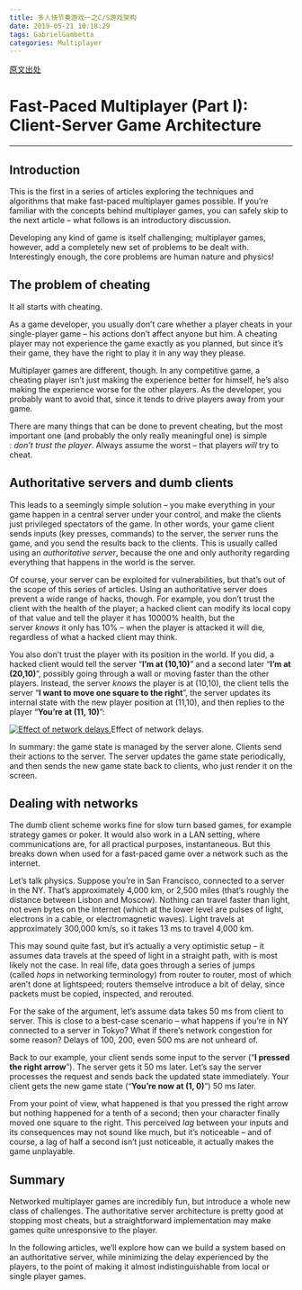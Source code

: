 ```yaml
---
title: 多人快节奏游戏一之C/S游戏架构
date: 2019-05-21 10:18:29
tags: GabrielGambetta
categories: Multiplayer
---
```

[原文出处](http://www.gabrielgambetta.com/client-server-game-architecture.html)

# Fast-Paced Multiplayer (Part I): Client-Server Game Architecture

* * *

## Introduction

This is the first in a series of articles exploring the techniques and algorithms that make fast-paced multiplayer games possible. If you’re familiar with the concepts behind multiplayer games, you can safely skip to the next article – what follows is an introductory discussion.

Developing any kind of game is itself challenging; multiplayer games, however, add a completely new set of problems to be dealt with. Interestingly enough, the core problems are human nature and physics!

## The problem of cheating

It all starts with cheating.

As a game developer, you usually don’t care whether a player cheats in your single-player game – his actions don’t affect anyone but him. A cheating player may not experience the game exactly as you planned, but since it’s their game, they have the right to play it in any way they please.

Multiplayer games are different, though. In any competitive game, a cheating player isn’t just making the experience better for himself, he’s also making the experience worse for the other players. As the developer, you probably want to avoid that, since it tends to drive players away from your game.

There are many things that can be done to prevent cheating, but the most important one (and probably the only really meaningful one) is simple : _don’t trust the player_. Always assume the worst – that players _will_ try to cheat.

<!-- more -->

## Authoritative servers and dumb clients

This leads to a seemingly simple solution – you make everything in your game happen in a central server under your control, and make the clients just privileged spectators of the game. In other words, your game client sends inputs (key presses, commands) to the server, the server runs the game, and you send the results back to the clients. This is usually called using an _authoritative server_, because the one and only authority regarding everything that happens in the world is the server.

Of course, your server can be exploited for vulnerabilities, but that’s out of the scope of this series of articles. Using an authoritative server does prevent a wide range of hacks, though. For example, you don’t trust the client with the health of the player; a hacked client can modify its local copy of that value and tell the player it has 10000% health, but the server _knows_ it only has 10% – when the player is attacked it will die, regardless of what a hacked client may think.

You also don’t trust the player with its position in the world. If you did, a hacked client would tell the server “**I’m at (10,10)**” and a second later “**I’m at (20,10)**”, possibly going through a wall or moving faster than the other players. Instead, the server _knows_ the player is at (10,10), the client tells the server “**I want to move one square to the right**”, the server updates its internal state with the new player position at (11,10), and then replies to the player “**You’re at (11, 10)**”:

  
[![Effect of network delays.](http://blog.sensedevil.com/image/fpm1-01.png)](http://blog.sensedevil.com/image/fpm1-01.png)Effect of network delays.

In summary: the game state is managed by the server alone. Clients send their actions to the server. The server updates the game state periodically, and then sends the new game state back to clients, who just render it on the screen.

## Dealing with networks

The dumb client scheme works fine for slow turn based games, for example strategy games or poker. It would also work in a LAN setting, where communications are, for all practical purposes, instantaneous. But this breaks down when used for a fast-paced game over a network such as the internet.

Let’s talk physics. Suppose you’re in San Francisco, connected to a server in the NY. That’s approximately 4,000 km, or 2,500 miles (that’s roughly the distance between Lisbon and Moscow). Nothing can travel faster than light, not even bytes on the Internet (which at the lower level are pulses of light, electrons in a cable, or electromagnetic waves). Light travels at approximately 300,000 km/s, so it takes 13 ms to travel 4,000 km.

This may sound quite fast, but it’s actually a very optimistic setup – it assumes data travels at the speed of light in a straight path, with is most likely not the case. In real life, data goes through a series of jumps (called _hops_ in networking terminology) from router to router, most of which aren’t done at lightspeed; routers themselve introduce a bit of delay, since packets must be copied, inspected, and rerouted.

For the sake of the argument, let’s assume data takes 50 ms from client to server. This is close to a best-case scenario – what happens if you’re in NY connected to a server in Tokyo? What if there’s network congestion for some reason? Delays of 100, 200, even 500 ms are not unheard of.

Back to our example, your client sends some input to the server (“**I pressed the right arrow**”). The server gets it 50 ms later. Let’s say the server processes the request and sends back the updated state immediately. Your client gets the new game state (“**You’re now at (1, 0)**”) 50 ms later.

From your point of view, what happened is that you pressed the right arrow but nothing happened for a tenth of a second; then your character finally moved one square to the right. This perceived _lag_ between your inputs and its consequences may not sound like much, but it’s noticeable – and of course, a lag of half a second isn’t just noticeable, it actually makes the game unplayable.

## Summary

Networked multiplayer games are incredibly fun, but introduce a whole new class of challenges. The authoritative server architecture is pretty good at stopping most cheats, but a straightforward implementation may make games quite unresponsive to the player.

In the following articles, we’ll explore how can we build a system based on an authoritative server, while minimizing the delay experienced by the players, to the point of making it almost indistinguishable from local or single player games.

